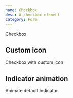 ```yaml
---
name: Checkbox
desc: A checkbox element
category: Form
---
```


<base-knobs src="./components.json" name="base-checkbox">
  <base-checkbox>Checkbox</base-checkbox>
</base-knobs>

## Custom icon

<base-knobs hideTabs src="./components.json" name="base-checkbox">
  <base-checkbox>
    <i slot="indicator" class="gg-close"></i>
    Checkbox with custom icon
  </base-checkbox>
</base-knobs>

## Indicator animation

<base-knobs hideTabs src="./components.json" name="base-checkbox">
  <style>
    .check-animation::part(indicator) {
      opacity: 0;
      transition: all 0.5s ease;
      transform: rotate(-90deg);
    }
    .check-animation[checked]::part(indicator) {
      opacity: 1;
      transform: rotate(0deg);
      color: var(--base-color-white);
    }
  </style>
  <base-checkbox class="check-animation">
    Animate default indicator
  </base-checkbox>
</base-knobs>
